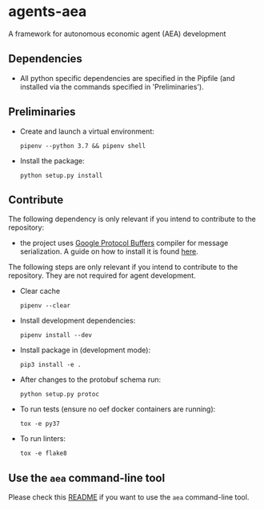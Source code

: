 # agents-aea
A framework for autonomous economic agent (AEA) development


## Dependencies

- All python specific dependencies are specified in the Pipfile (and installed via the commands specified in 'Preliminaries').

## Preliminaries

- Create and launch a virtual environment:

      pipenv --python 3.7 && pipenv shell

- Install the package:

      python setup.py install

## Contribute

The following dependency is only relevant if you intend to contribute to the repository:
- the project uses [Google Protocol Buffers](https://developers.google.com/protocol-buffers/) compiler for message serialization. A guide on how to install it is found [here](https://fetchai.github.io/oef-sdk-python/user/install.html#protobuf-compiler).

The following steps are only relevant if you intend to contribute to the repository. They are not required for agent development.

- Clear cache

      pipenv --clear

- Install development dependencies:

	  pipenv install --dev

- Install package in (development mode):

	  pip3 install -e .

- After changes to the protobuf schema run:

	  python setup.py protoc

- To run tests (ensure no oef docker containers are running):

	  tox -e py37

- To run linters:

	  tox -e flake8

## Use the `aea` command-line tool

Please check this [README](./aea/cli/README.md) if you want to use the `aea` command-line tool.
